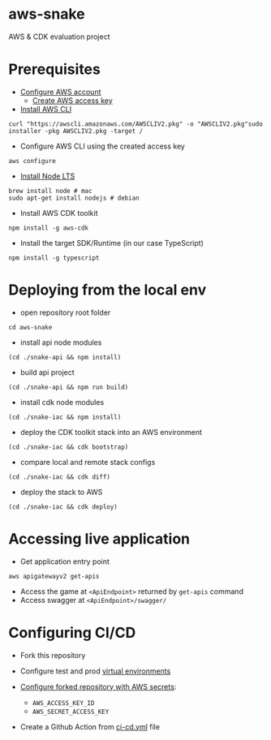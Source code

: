 # aws-snake
AWS &amp; CDK evaluation project

# Prerequisites
- [Configure AWS account](https://docs.aws.amazon.com/cli/latest/userguide/getting-started-prereqs.html)
  - [Create AWS access key](https://docs.aws.amazon.com/IAM/latest/UserGuide/id_credentials_access-keys.html#Using_CreateAccessKey)
- [Install AWS CLI](https://docs.aws.amazon.com/cli/latest/userguide/getting-started-install.html)
```
curl "https://awscli.amazonaws.com/AWSCLIV2.pkg" -o "AWSCLIV2.pkg"sudo installer -pkg AWSCLIV2.pkg -target /
```
- Configure AWS CLI using the created access key
```
aws configure
```
- [Install Node LTS](https://nodejs.org/en/download/)
```
brew install node # mac
sudo apt-get install nodejs # debian
```
- Install AWS CDK toolkit
```
npm install -g aws-cdk
```
- Install the target SDK/Runtime (in our case TypeScript)
```
npm install -g typescript
```
# Deploying from the local env
- open repository root folder
```
cd aws-snake
```
- install api node modules
```
(cd ./snake-api && npm install)
```
- build api project
```
(cd ./snake-api && npm run build)
```
- install cdk node modules
```
(cd ./snake-iac && npm install)
```
- deploy the CDK toolkit stack into an AWS environment
```
(cd ./snake-iac && cdk bootstrap)
```
- compare local and remote stack configs
```
(cd ./snake-iac && cdk diff)
```
- deploy the stack to AWS
```
(cd ./snake-iac && cdk deploy)
```
# Accessing live application
- Get application entry point
```
aws apigatewayv2 get-apis
```
- Access the game at `<ApiEndpoint>` returned by `get-apis` command
- Access swagger at `<ApiEndpoint>/swagger/`

# Configuring CI/CD
- Fork this repository
- Configure test and prod [virtual environments](https://docs.github.com/en/actions/deployment/targeting-different-environments/using-environments-for-deployment#creating-an-environment)

- [Configure forked repository with AWS secrets](https://docs.github.com/en/actions/security-guides/encrypted-secrets#creating-encrypted-secrets-for-a-repository):
    - `AWS_ACCESS_KEY_ID`
    - `AWS_SECRET_ACCESS_KEY`

- Create a Github Action from [ci-cd.yml](.github/workflows/ci-cd.yml) file
